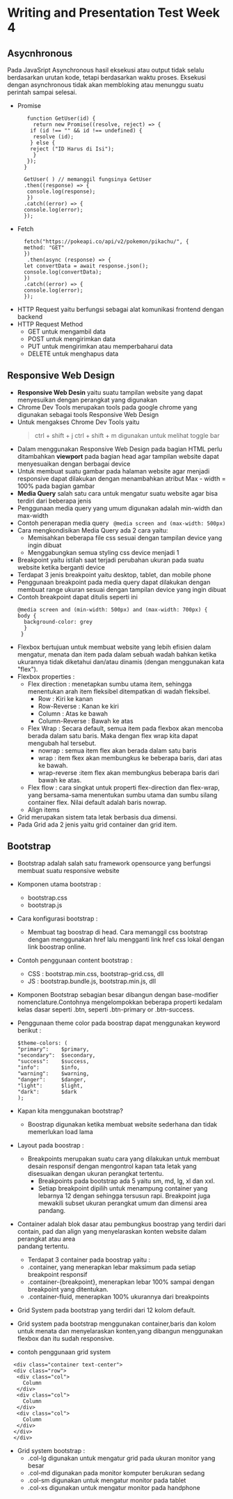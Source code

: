 # Writing and Presentation Test Week 4
## **Asycnhronous**
Pada JavaSript Asynchronous hasil eksekusi atau output tidak selalu berdasarkan urutan kode,
tetapi berdasarkan waktu proses. Eksekusi dengan asynchronous tidak akan membloking atau menunggu suatu perintah sampai selesai. 
- Promise 
  ```
     function GetUser(id) {
       return new Promise((resolve, reject) => {
      if (id !== "" && id !== undefined) {
       resolve (id);
      } else {
      reject ("ID Harus di Isi");
       }
     });
    }
    
    GetUser( ) // memanggil fungsinya GetUser
    .then((response) => {
     console.log(response);
     })
    .catch((error) => {
    console.log(error);
    });
   ```
- Fetch
  ```
    fetch("https://pokeapi.co/api/v2/pokemon/pikachu/", {
    method: "GET"
    })
     .then(async (response) => {
    let convertData = await response.json();
    console.log(convertData);
    })
    .catch((error) => {
    console.log(error);
    });
  ```
- HTTP Request yaitu berfungsi sebagai alat komunikasi frontend dengan backend
- HTTP Request Method
   - GET untuk mengambil data 
   - POST untuk mengirimkan data
   - PUT untuk mengirimkan atau memperbaharui data
   - DELETE untuk menghapus data
 
 ## **Responsive Web Design**
- **Responsive Web Desin** yaitu suatu tampilan website yang dapat menyesuikan dengan perangkat yang digunakan
- Chrome Dev Tools merupakan tools pada google chrome yang digunakan sebagai tools Responsive Web Design
- Untuk mengakses Chrome Dev Tools yaitu 
  > ctrl + shift + j
  > ctrl + shift + m digunakan untuk melihat toggle bar 
- Dalam menggunakan Responsive Web Design pada bagian HTML perlu ditambahkan **viewport** pada bagian head agar tampilan website dapat menyesuaikan dengan berbagai device
- Untuk membuat suatu gambar pada halaman website agar menjadi responsive dapat dilakukan dengan menambahkan atribut Max - width = 100% pada bagian gambar
- **Media Query** salah satu cara untuk mengatur suatu website agar bisa terdiri dari beberapa jenis 
- Penggunaan media query yang umum digunakan adalah min-width dan max-width
- Contoh penerapan media query 
  `` @media screen and (max-width: 500px)``
- Cara mengkondisikan Media Query ada 2 cara yaitu:
  - Memisahkan beberapa file css sesuai dengan tampilan device yang ingin dibuat 
  - Menggabungkan semua styling css device menjadi 1 
- Breakpoint yaitu istilah saat terjadi perubahan ukuran pada suatu website ketika berganti device
- Terdapat 3 jenis breakpoint yaitu desktop, tablet, dan mobile phone
- Penggunaan breakpoint pada media query dapat dilakukan dengan membuat range ukuran sesuai dengan tampilan device yang ingin dibuat
- Contoh breakpoint dapat ditulis seperti ini
  ```
  @media screen and (min-width: 500px) and (max-width: 700px) {
  body {
    background-color: grey 
    }
   }
  ```
- Flexbox bertujuan untuk membuat website yang lebih efisien dalam mengatur, menata dan item pada dalam sebuah wadah bahkan ketika ukurannya tidak diketahui dan/atau dinamis (dengan menggunakan kata "flex").
- Flexbox properties :
  - Flex direction : menetapkan sumbu utama item, sehingga menentukan arah item fleksibel ditempatkan di wadah fleksibel. 
    - Row : Kiri ke kanan
    - Row-Reverse : Kanan ke kiri
    - Column : Atas ke bawah
    - Column-Reverse : Bawah ke atas
  - Flex Wrap : Secara default, semua item pada flexbox akan mencoba berada dalam satu baris. Maka dengan flex wrap kita dapat mengubah hal tersebut.
    - nowrap : semua item flex akan berada dalam satu baris
    - wrap : item fkex akan membungkus ke beberapa baris, dari atas ke bawah.
    - wrap-reverse :item flex akan membungkus beberapa baris dari bawah ke atas.
  - Flex flow : cara singkat untuk properti flex-direction dan flex-wrap, yang bersama-sama menentukan sumbu utama dan sumbu silang container flex. Nilai default adalah baris nowrap.
  - Align items
- Grid merupakan sistem tata letak berbasis dua dimensi.
- Pada Grid ada 2 jenis yaitu grid container dan grid item.


## **Bootstrap**
- Bootstrap adalah salah satu framework opensource yang berfungsi membuat suatu responsive website
- Komponen utama bootstrap :
  - bootstrap.css
  - bootstrap.js
- Cara konfigurasi bootstrap :
  - Membuat tag boostrap di head. Cara memanggil css bootstrap dengan menggunakan href lalu mengganti link href css lokal dengan link boostrap online.
- Contoh penggunaan content bootstrap :
  - CSS : bootstrap.min.css, bootstrap-grid.css, dll
  - JS : bootstrap.bundle.js, bootstrap.min.js, dll
- Komponen Bootstrap sebagian besar dibangun dengan base-modifier nomenclature.Contohnya mengelompokkan beberapa properti kedalam kelas dasar seperti .btn, seperti .btn-primary or .btn-success.
- Penggunaan theme color pada boostrap dapat menggunakan keyword berikut :
  ```
  $theme-colors: (
  "primary":    $primary,
  "secondary":  $secondary,
  "success":    $success,
  "info":       $info,
  "warning":    $warning,
  "danger":     $danger,
  "light":      $light,
  "dark":       $dark
  );
  ```

- Kapan kita menggunakan bootstrap?
  - Boostrap digunakan ketika membuat website sederhana dan tidak memerlukan load lama
- Layout pada boostrap :
  - Breakpoints merupakan suatu cara yang dilakukan untuk membuat desain responsif dengan mengontrol kapan tata letak yang disesuaikan dengan ukuran perangkat
    tertentu.
    - Breakpoints pada bootstrap ada 5 yaitu sm, md, lg, xl dan xxl.
    - Setiap breakpoint dipilih untuk menampung container yang lebarnya 12 dengan sehingga tersusun rapi. Breakpoint juga mewakili subset ukuran perangkat umum dan
    dimensi area pandang.
 - Container adalah blok dasar atau pembungkus boostrap yang terdiri dari contain, pad dan align  yang menyelaraskan konten website dalam perangkat atau area      
    pandang tertentu.
   - Terdapat 3 container pada boostrap yaitu :
    - .container, yang menerapkan lebar maksimum pada setiap breakpoint responsif
    - .container-{breakpoint}, menerapkan lebar 100% sampai dengan breakpoint yang ditentukan.
    - .container-fluid, menerapkan 100% ukurannya dari breakpoints
 - Grid System pada bootstrap yang terdiri dari 12 kolom default.
 - Grid system pada bootstrap menggunakan container,baris dan kolom untuk menata dan menyelaraskan konten,yang dibangun menggunakan flexbox dan itu sudah responsive.
 
  - contoh penggunaan grid system
   ``` 
     <div class="container text-center">
     <div class="row">
      <div class="col">
        Column
      </div>
      <div class="col">
        Column
      </div>
      <div class="col">
        Column
      </div>
     </div>
     </div>
   ```
- Grid system bootstrap :
  - .col-lg digunakan untuk mengatur grid pada ukuran monitor yang besar
  - .col-md digunakan pada monitor komputer berukuran sedang
  - .col-sm digunakan untuk mengatur monitor pada tablet
  - .col-xs digunakan untuk mengatur monitor pada handphone 

